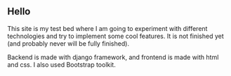 ## Hello

This site is my test bed where I am going to experiment with different technologies and try to implement some cool features. 
It is not finished yet (and probably never will be fully finished). 

Backend is made with django framework, and frontend is made with html and css. I also used Bootstrap toolkit.